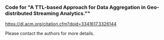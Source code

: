 ### Code for "A TTL-based Approach for Data Aggregation in Geo-distributed Streaming Analytics.""
https://dl.acm.org/citation.cfm?doid=3341617.3326144

Please contact the authors for more details.
